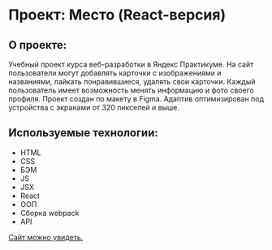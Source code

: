 # Проект: Место (React-версия)

## О проекте:

Учебный проект курса веб-разработки в Яндекс Практикуме. На сайт пользователи могут добавлять карточки с изображениями и названиями, лайкать понравившиеся, удалять свои карточки. Каждый пользователь имеет возможность менять информацию и фото своего профиля. Проект создан по макету в Figma. Адаптив оптимизирован под устройства с экранами от 320 пикселей и выше. 

## Используемые технологии:

* HTML
* CSS
* БЭМ
* JS
* JSX
* React
* ООП
* Сборка webpack
* API
 
[Сайт можно увидеть.](https://kush-mash.github.io/mesto-react/)

